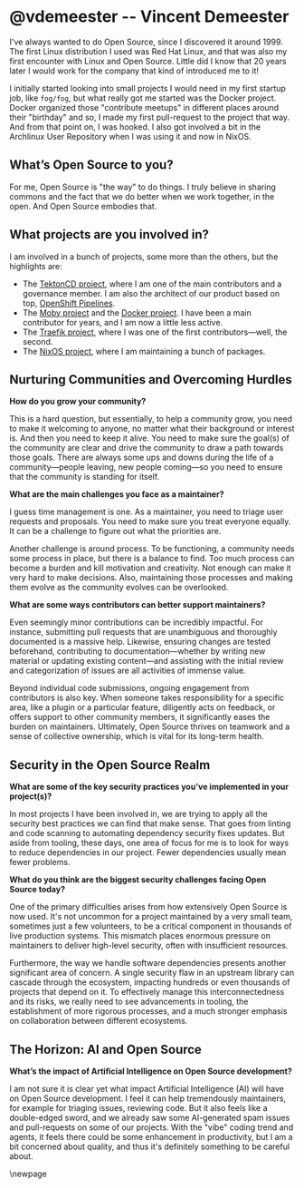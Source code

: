 # @vdemeester -- Vincent Demeester

I've always wanted to do Open Source, since I discovered it around 1999. The first Linux distribution I used was Red Hat Linux, and that was also my first encounter with Linux and Open Source. Little did I know that 20 years later I would work for the company that kind of introduced me to it!

I initially started looking into small projects I would need in my first startup job, like `fog/fog`, but what really got me started was the Docker project. Docker organized those "contribute meetups" in different places around their "birthday" and so, I made my first pull-request to the project that way. And from that point on, I was hooked. I also got involved a bit in the Archlinux User Repository when I was using it and now in NixOS.

## **What’s Open Source to you?**

For me, Open Source is "the way" to do things. I truly believe in sharing commons and the fact that we do better when we work together, in the open. And Open Source embodies that.

## **What projects are you involved in?**

I am involved in a bunch of projects, some more than the others, but the highlights are:

- The [TektonCD project](https://github.com/tektoncd), where I am one of the main contributors and a governance member. I am also the architect of our product based on top, [OpenShift Pipelines](https://github.com/openshift-pipelines).
- The [Moby project](https://github.com/moby) and the [Docker project](https://github.com/docker). I have been a main contributor for years, and I am now a little less active.
- The [Traefik project](https://github.com/traefik/), where I was one of the first contributors—well, the second.
- The [NixOS project](https://github.com/NixOS), where I am maintaining a bunch of packages.

## Nurturing Communities and Overcoming Hurdles

**How do you grow your community?**

This is a hard question, but essentially, to help a community grow, you need to make it welcoming to anyone, no matter what their background or interest is. And then you need to keep it alive. You need to make sure the goal(s) of the community are clear and drive the community to draw a path towards those goals. There are always some ups and downs during the life of a community—people leaving, new people coming—so you need to ensure that the community is standing for itself.

**What are the main challenges you face as a maintainer?**

I guess time management is one. As a maintainer, you need to triage user requests and proposals. You need to make sure you treat everyone equally. It can be a challenge to figure out what the priorities are.

Another challenge is around process. To be functioning, a community needs some process in place, but there is a balance to find. Too much process can become a burden and kill motivation and creativity. Not enough can make it very hard to make decisions. Also, maintaining those processes and making them evolve as the community evolves can be overlooked.

**What are some ways contributors can better support maintainers?**

Even seemingly minor contributions can be incredibly impactful. For instance, submitting pull requests that are unambiguous and thoroughly documented is a massive help. Likewise, ensuring changes are tested beforehand, contributing to documentation—whether by writing new material or updating existing content—and assisting with the initial review and categorization of issues are all activities of immense value.

Beyond individual code submissions, ongoing engagement from contributors is also key. When someone takes responsibility for a specific area, like a plugin or a particular feature, diligently acts on feedback, or offers support to other community members, it significantly eases the burden on maintainers. Ultimately, Open Source thrives on teamwork and a sense of collective ownership, which is vital for its long-term health.

## Security in the Open Source Realm

**What are some of the key security practices you’ve implemented in your project(s)?**

In most projects I have been involved in, we are trying to apply all the security best practices we can find that make sense. That goes from linting and code scanning to automating dependency security fixes updates. But aside from tooling, these days, one area of focus for me is to look for ways to reduce dependencies in our project. Fewer dependencies usually mean fewer problems.

**What do you think are the biggest security challenges facing Open Source today?**

One of the primary difficulties arises from how extensively Open Source is now used. It's not uncommon for a project maintained by a very small team, sometimes just a few volunteers, to be a critical component in thousands of live production systems. This mismatch places enormous pressure on maintainers to deliver high-level security, often with insufficient resources.

Furthermore, the way we handle software dependencies presents another significant area of concern. A single security flaw in an upstream library can cascade through the ecosystem, impacting hundreds or even thousands of projects that depend on it. To effectively manage this interconnectedness and its risks, we really need to see advancements in tooling, the establishment of more rigorous processes, and a much stronger emphasis on collaboration between different ecosystems.

## The Horizon: AI and Open Source

**What’s the impact of Artificial Intelligence on Open Source development?**

I am not sure it is clear yet what impact Artificial Intelligence (AI) will have on Open Source development. I feel it can help tremendously maintainers, for example for triaging issues, reviewing code. But it also feels like a double-edged sword, and we already saw some AI-generated spam issues and pull-requests on some of our projects. With the "vibe" coding trend and agents, it feels there could be some enhancement in productivity, but I am a bit concerned about quality, and thus it's definitely something to be careful about.

\newpage
